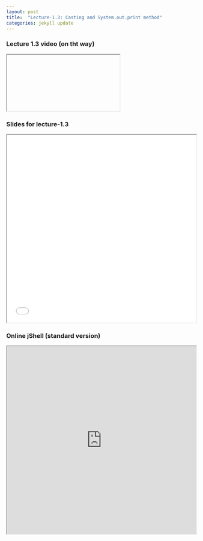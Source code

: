 ```yaml
---
layout: post
title:  "Lecture-1.3: Casting and System.out.print method"
categories: jekyll update
---
```


### Lecture 1.3 video (on tht way)

<iframe>To be added</iframe>

### Slides for lecture-1.3

<iframe src='{{ "/reference/revealJS/lecture3.html" | relative_url }}' style="width:100%; height:500px;"></iframe>

### Online jShell (standard version)

<iframe src="https://onecompiler.com/jshell/3zhq47f3s" style="width:100%; height:500px;"></iframe>